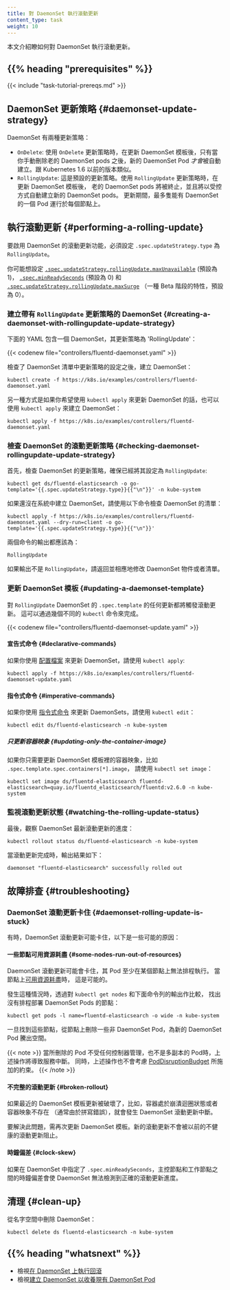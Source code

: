 ```yaml
---
title: 對 DaemonSet 執行滾動更新
content_type: task
weight: 10
---
```


<!--
reviewers:
- janetkuo
title: Perform a Rolling Update on a DaemonSet
content_type: task
-->

<!-- overview -->

<!--
This page shows how to perform a rolling update on a DaemonSet.
-->
本文介紹瞭如何對 DaemonSet 執行滾動更新。

## {{% heading "prerequisites" %}}

{{< include "task-tutorial-prereqs.md" >}}

<!-- steps -->

<!--
## DaemonSet Update Strategy

DaemonSet has two update strategy types:
-->
## DaemonSet 更新策略    {#daemonset-update-strategy}

DaemonSet 有兩種更新策略：

<!--
* `OnDelete`: With `OnDelete` update strategy, after you update a DaemonSet template, new
  DaemonSet pods will *only* be created when you manually delete old DaemonSet
  pods. This is the same behavior of DaemonSet in Kubernetes version 1.5 or
  before.
* `RollingUpdate`: This is the default update strategy.  
  With `RollingUpdate` update strategy, after you update a
  DaemonSet template, old DaemonSet pods will be killed, and new DaemonSet pods
  will be created automatically, in a controlled fashion. At most one pod of
  the DaemonSet will be running on each node during the whole update process.
-->

* `OnDelete`: 使用 `OnDelete` 更新策略時，在更新 DaemonSet 模板後，只有當你手動刪除老的
  DaemonSet pods 之後，新的 DaemonSet Pod *才會*被自動建立。跟 Kubernetes 1.6 以前的版本類似。
* `RollingUpdate`: 這是預設的更新策略。使用 `RollingUpdate` 更新策略時，在更新 DaemonSet 模板後，
  老的 DaemonSet pods 將被終止，並且將以受控方式自動建立新的 DaemonSet pods。
  更新期間，最多隻能有 DaemonSet 的一個 Pod 運行於每個節點上。

<!--
## Performing a Rolling Update

To enable the rolling update feature of a DaemonSet, you must set its
`.spec.updateStrategy.type` to `RollingUpdate`.
-->
## 執行滾動更新    {#performing-a-rolling-update}

要啟用 DaemonSet 的滾動更新功能，必須設定 `.spec.updateStrategy.type` 為 `RollingUpdate`。

<!--
You may want to set
[`.spec.updateStrategy.rollingUpdate.maxUnavailable`](/docs/reference/kubernetes-api/workload-resources/daemon-set-v1/#DaemonSetSpec) 
(default to 1),
[`.spec.minReadySeconds`](/docs/reference/kubernetes-api/workload-resources/daemon-set-v1/#DaemonSetSpec)
(default to 0) and
[`.spec.updateStrategy.rollingUpdate.maxSurge`](/docs/reference/kubernetes-api/workload-resources/daemon-set-v1/#DaemonSetSpec)
(a beta feature and defaults to 0) as well.

-->
你可能想設定
[`.spec.updateStrategy.rollingUpdate.maxUnavailable`](/zh-cn/docs/reference/kubernetes-api/workload-resources/daemon-set-v1/#DaemonSetSpec) (預設為 1)，
[`.spec.minReadySeconds`](/zh-cn/docs/reference/kubernetes-api/workload-resources/daemon-set-v1/#DaemonSetSpec) (預設為 0) 和
[`.spec.updateStrategy.rollingUpdate.maxSurge`](/zh-cn/docs/reference/kubernetes-api/workload-resources/daemon-set-v1/#DaemonSetSpec)
（一種 Beta 階段的特性，預設為 0）。

<!--
### Creating a DaemonSet with `RollingUpdate` update strategy

This YAML file specifies a DaemonSet with an update strategy as 'RollingUpdate'
-->
### 建立帶有 `RollingUpdate` 更新策略的 DaemonSet    {#creating-a-daemonset-with-rollingupdate-update-strategy}

下面的 YAML 包含一個 DaemonSet，其更新策略為 'RollingUpdate'：

{{< codenew file="controllers/fluentd-daemonset.yaml" >}}

<!--
After verifying the update strategy of the DaemonSet manifest, create the DaemonSet:
-->
檢查了 DaemonSet 清單中更新策略的設定之後，建立 DaemonSet：

```shell
kubectl create -f https://k8s.io/examples/controllers/fluentd-daemonset.yaml
```

<!--
Alternatively, use `kubectl apply` to create the same DaemonSet if you plan to
update the DaemonSet with `kubectl apply`.
-->
另一種方式是如果你希望使用 `kubectl apply` 來更新 DaemonSet 的話，也可以
使用 `kubectl apply` 來建立 DaemonSet：

```shell
kubectl apply -f https://k8s.io/examples/controllers/fluentd-daemonset.yaml
```

<!--
### Checking DaemonSet `RollingUpdate` update strategy

Check the update strategy of your DaemonSet, and make sure it's set to
`RollingUpdate`:
-->
### 檢查 DaemonSet 的滾動更新策略    {#checking-daemonset-rollingupdate-update-strategy}

首先，檢查 DaemonSet 的更新策略，確保已經將其設定為 `RollingUpdate`:

```shell
kubectl get ds/fluentd-elasticsearch -o go-template='{{.spec.updateStrategy.type}}{{"\n"}}' -n kube-system
```

<!--
If you haven't created the DaemonSet in the system, check your DaemonSet
manifest with the following command instead:
-->
如果還沒在系統中建立 DaemonSet，請使用以下命令檢查 DaemonSet 的清單：

```shell
kubectl apply -f https://k8s.io/examples/controllers/fluentd-daemonset.yaml --dry-run=client -o go-template='{{.spec.updateStrategy.type}}{{"\n"}}'
```

<!--
The output from both commands should be:
-->
兩個命令的輸出都應該為：

```
RollingUpdate
```

<!--
If the output isn't `RollingUpdate`, go back and modify the DaemonSet object or
manifest accordingly.
-->
如果輸出不是 `RollingUpdate`，請返回並相應地修改 DaemonSet 物件或者清單。

<!--
### Updating a DaemonSet template

Any updates to a `RollingUpdate` DaemonSet `.spec.template` will trigger a rolling
update. Let's update the DaemonSet by applying a new YAML file. This can be done with several different `kubectl` commands.
-->
### 更新 DaemonSet 模板    {#updating-a-daemonset-template}

對 `RollingUpdate` DaemonSet 的 `.spec.template` 的任何更新都將觸發滾動更新。
這可以通過幾個不同的 `kubectl` 命令來完成。

{{< codenew file="controllers/fluentd-daemonset-update.yaml" >}}

<!--
#### Declarative commands

If you update DaemonSets using
[configuration files](/docs/tasks/manage-kubernetes-objects/declarative-config/),
use `kubectl apply`:
-->
#### 宣告式命令    {#declarative-commands}

如果你使用
[配置檔案](/zh-cn/docs/tasks/manage-kubernetes-objects/declarative-config/)
來更新 DaemonSet，請使用 `kubectl apply`:

```shell
kubectl apply -f https://k8s.io/examples/controllers/fluentd-daemonset-update.yaml
```

<!--
#### Imperative commands

If you update DaemonSets using
[imperative commands](/docs/tasks/manage-kubernetes-objects/imperative-command/),
use `kubectl edit`:
-->
#### 指令式命令    {#imperative-commands}

如果你使用
[指令式命令](/zh-cn/docs/tasks/manage-kubernetes-objects/imperative-command/)
來更新 DaemonSets，請使用 `kubectl edit`：

```shell
kubectl edit ds/fluentd-elasticsearch -n kube-system
```

<!--
##### Updating only the container image

If you only need to update the container image in the DaemonSet template, i.e.
`.spec.template.spec.containers[*].image`, use `kubectl set image`:
--->
##### 只更新容器映象    {#updating-only-the-container-image}

如果你只需要更新 DaemonSet 模板裡的容器映象，比如 `.spec.template.spec.containers[*].image`，
請使用 `kubectl set image`：

```shell
kubectl set image ds/fluentd-elasticsearch fluentd-elasticsearch=quay.io/fluentd_elasticsearch/fluentd:v2.6.0 -n kube-system
```

<!--
### Watching the rolling update status

Finally, watch the rollout status of the latest DaemonSet rolling update:
-->
### 監視滾動更新狀態    {#watching-the-rolling-update-status}

最後，觀察 DaemonSet 最新滾動更新的進度：

```shell
kubectl rollout status ds/fluentd-elasticsearch -n kube-system
```

<!--
When the rollout is complete, the output is similar to this:
-->
當滾動更新完成時，輸出結果如下：

```
daemonset "fluentd-elasticsearch" successfully rolled out
```

<!--
## Troubleshooting

### DaemonSet rolling update is stuck
-->
## 故障排查    {#troubleshooting}

### DaemonSet 滾動更新卡住    {#daemonset-rolling-update-is-stuck}

<!--
Sometimes, a DaemonSet rolling update may be stuck. Here are some possible
causes:

#### Some nodes run out of resources
-->
有時，DaemonSet 滾動更新可能卡住，以下是一些可能的原因：


#### 一些節點可用資源耗盡    {#some-nodes-run-out-of-resources}

<!--
The rollout is stuck because new DaemonSet pods can't be scheduled on at least one
node. This is possible when the node is
[running out of resources](/docs/concepts/scheduling-eviction/node-pressure-eviction/).

When this happens, find the nodes that don't have the DaemonSet pods scheduled on
by comparing the output of `kubectl get nodes` and the output of:
-->
DaemonSet 滾動更新可能會卡住，其 Pod 至少在某個節點上無法排程執行。
當節點上[可用資源耗盡](/zh-cn/docs/concepts/scheduling-eviction/node-pressure-eviction/)時，
這是可能的。

發生這種情況時，透過對 `kubectl get nodes` 和下面命令列的輸出作比較，
找出沒有排程部署 DaemonSet Pods 的節點：

```shell
kubectl get pods -l name=fluentd-elasticsearch -o wide -n kube-system
```

<!--
Once you've found those nodes, delete some non-DaemonSet pods from the node to
make room for new DaemonSet pods.
-->
一旦找到這些節點，從節點上刪除一些非 DaemonSet Pod，為新的 DaemonSet Pod 騰出空間。

<!--
This will cause service disruption when deleted pods are not controlled by any controllers or pods are not
replicated. This does not respect [PodDisruptionBudget](/docs/tasks/run-application/configure-pdb/)
either.
-->
{{< note >}}
當所刪除的 Pod 不受任何控制器管理，也不是多副本的 Pod時，上述操作將導致服務中斷。
同時，上述操作也不會考慮
[PodDisruptionBudget](/zh-cn/docs/tasks/run-application/configure-pdb/)
所施加的約束。
{{< /note >}}

<!--
#### Broken rollout

If the recent DaemonSet template update is broken, for example, the container is
crash looping, or the container image doesn't exist (often due to a typo),
DaemonSet rollout won't progress.
-->
#### 不完整的滾動更新    {#broken-rollout}

如果最近的 DaemonSet 模板更新被破壞了，比如，容器處於崩潰迴圈狀態或者容器映象不存在
（通常由於拼寫錯誤），就會發生 DaemonSet 滾動更新中斷。

<!--
To fix this, update the DaemonSet template again. New rollout won't be
blocked by previous unhealthy rollouts.
-->
要解決此問題，需再次更新 DaemonSet 模板。新的滾動更新不會被以前的不健康的滾動更新阻止。

<!--
#### Clock skew

If `.spec.minReadySeconds` is specified in the DaemonSet, clock skew between
master and nodes will make DaemonSet unable to detect the right rollout
progress.
-->
#### 時鐘偏差    {#clock-skew}

如果在 DaemonSet 中指定了 `.spec.minReadySeconds`，主控節點和工作節點之間的時鐘偏差會使
DaemonSet 無法檢測到正確的滾動更新進度。

<!--
## Clean up

Delete DaemonSet from a namespace :
-->
## 清理    {#clean-up}

從名字空間中刪除 DaemonSet：

```shell
kubectl delete ds fluentd-elasticsearch -n kube-system
```

## {{% heading "whatsnext" %}}

<!--
* See [Performing a rollback on a DaemonSet](/docs/tasks/manage-daemon/rollback-daemon-set/)
* See [Creating a DaemonSet to adopt existing DaemonSet pods](/docs/concepts/workloads/controllers/daemonset/)
-->
* 檢視[在 DaemonSet 上執行回滾](/zh-cn/docs/tasks/manage-daemon/rollback-daemon-set/)
* 檢視[建立 DaemonSet 以收養現有 DaemonSet Pod](/zh-cn/docs/concepts/workloads/controllers/daemonset/)

